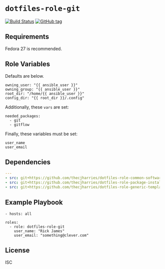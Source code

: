 # `dotfiles-role-git`

[![Build Status](https://travis-ci.org/thecjharries/dotfiles-role-git.svg?branch=master)](https://travis-ci.org/thecjharries/dotfiles-role-git)
[![GitHub tag](https://img.shields.io/github/tag/thecjharries/dotfiles-role-git.svg)](https://github.com/thecjharries/dotfiles-role-git)

## Requirements

Fedora 27 is recommended.

## Role Variables

Defaults are below.

    owning_user: "{{ ansible_user }}"
    owning_group: "{{ ansible_user }}"
    root_dir: "/home/{{ ansible_user }}"
    config_dir: "{{ root_dir }}/.config"

Additionally, these `vars` are set:

    needed_packages:
      - git
      - gitflow

Finally, these variables must be set:

    user_name
    user_email

## Dependencies

```yml
---
- src: git+https://github.com/thecjharries/dotfiles-role-common-software.git
- src: git+https://github.com/thecjharries/dotfiles-role-package-installer.git
- src: git+https://github.com/thecjharries/dotfiles-role-generic-template.git
```

## Example Playbook

    - hosts: all

    roles:
      - role: dotfiles-role-git
        user_name: "Rick James"
        user_email: "something@clever.com"

## License

ISC

